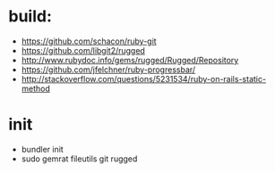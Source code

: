 # build:
+ https://github.com/schacon/ruby-git
+ https://github.com/libgit2/rugged
+ http://www.rubydoc.info/gems/rugged/Rugged/Repository
+ https://github.com/jfelchner/ruby-progressbar/
+ http://stackoverflow.com/questions/5231534/ruby-on-rails-static-method


# init
+ bundler init
+ sudo gemrat fileutils git rugged
